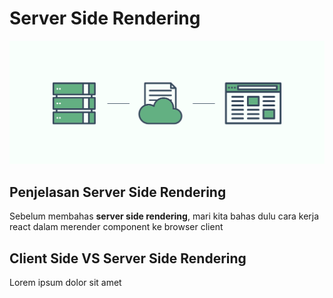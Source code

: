 # Server Side Rendering

![server side rendering](server-side-rendering.png)

## Penjelasan Server Side Rendering

Sebelum membahas **server side rendering**, mari kita bahas dulu cara kerja react dalam merender component ke browser client

## Client Side VS Server Side Rendering

Lorem ipsum dolor sit amet
